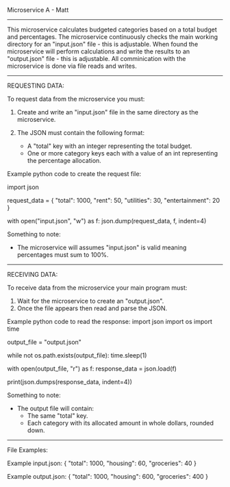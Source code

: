 Microservice A - Matt

----------------------------------------------------------------------
This microservice calculates budgeted categories based on a total budget and percentages.
The microservice continuously checks the main working directory for an "input.json" file - this is adjustable.
When found the microservice will perform calculations and write the results to an "output.json" file - this is adjustable.
All comminication with the microservice is done via file reads and writes.

----------------------------------------------------------------------
REQUESTING DATA:

To request data from the microservice you must:
1. Create and write an "input.json" file in the same directory as the microservice.

2. The JSON must contain the following format:
   - A "total" key with an integer representing the total budget.
   - One or more category keys each with a value of an int representing the percentage allocation.

Example python code to create the request file:

import json

request_data = {
    "total": 1000,
    "rent": 50,
    "utilities": 30,
    "entertainment": 20
}

with open("input.json", "w") as f:
    json.dump(request_data, f, indent=4)


Something to note:
- The microservice will assumes  "input.json" is valid meaning percentages must sum to 100%.

----------------------------------------------------------------------
RECEIVING DATA:

To receive data from the microservice your main program must:
1. Wait for the microservice to create an "output.json".
2. Once the file appears then read and parse the JSON.

Example python code to read the response:
import json
import os
import time

output_file = "output.json"

while not os.path.exists(output_file):
    time.sleep(1)

with open(output_file, "r") as f:
    response_data = json.load(f)

print(json.dumps(response_data, indent=4))

Something to note:
- The output file will contain:
  - The same "total" key.
  - Each category with its allocated amount in whole dollars, rounded down.

----------------------------------------------------------------------
File Examples:

Example input.json:
{
    "total": 1000,
    "housing": 60,
    "groceries": 40
}

Example output.json:
{
    "total": 1000,
    "housing": 600,
    "groceries": 400
}
